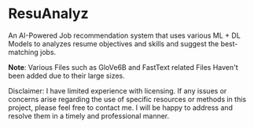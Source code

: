# ResuAnalyz

An AI-Powered Job recommendation system that uses various ML + DL Models to analyzes resume objectives and skills and suggest the best-matching jobs.

**Note**: Various Files such as GloVe6B and FastText related Files Haven't been added due to their large sizes.

Disclaimer: I have limited experience with licensing. If any issues or concerns arise regarding the use of specific resources or methods in this project, please feel free to contact me. I will be happy to address and resolve them in a timely and professional manner.
